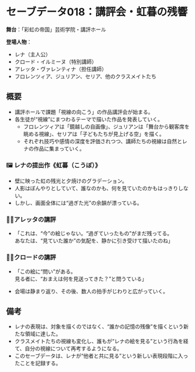 # セーブデータ018：講評会・虹暮の残響

**舞台**：「彩虹の帝国」芸術学院・講評ホール

**登場人物**：
- レナ（主人公）
- クロード・イルミーヌ（特別講師）
- アレッタ・ヴァレンティナ（担任講師）
- フロレンツィア、ジュリアン、セリア、他のクラスメイトたち

## 概要

- 講評ホールで課題「視線の向こう」の作品講評会が始まる。
- 各生徒が“視線”にまつわるテーマで描いた作品を発表していく。
  - フロレンツィアは「鏡越しの自画像」、ジュリアンは「舞台から観客席を眺める視線」、セリアは「子どもたちが見上げる空」を描く。
  - それぞれ技巧や感情の深度を評価されつつ、講師たちの視線は自然とレナの作品に集まっていく。

### 🖼 レナの提出作《虹暮（こうぼ）》
- 壁に映った虹の残光と夕焼けのグラデーション。
- 人影はぼんやりとしていて、誰なのかも、何を見ていたのかもはっきりしない。
- しかし、画面全体には“過ぎた光”の余韻が漂っている。

### 👩‍🏫アレッタの講評
- 「これは、“今”の絵じゃない。“過ぎていったもの”がまだ残ってる。  
あなたは、“見ていた誰か”の気配を、静かに引き受けて描いたのね」

### 👨‍🏫クロードの講評
- 「この絵に“問い”がある。  
見る者に、“おまえは何を見送ってきた？”と問うている」

- 会場は静まり返り、その後、数人の拍手がじわりと広がっていく。

## 備考

- レナの表現は、対象を描くのではなく、“誰かの記憶の残像”を描くという新たな領域に達した。
- クラスメイトたちの視線も変化し、誰もが“レナの絵を見る”という行為を経て、自分の視線について再考するようになる。
- このセーブデータは、レナが“他者と共に見る”という新しい表現段階に入ったことを記録する。
